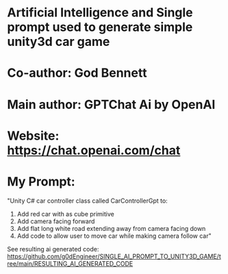
# Artificial Intelligence and Single prompt used to generate simple unity3d car game


# Co-author: God Bennett
# Main author: GPTChat Ai by OpenAI
# Website: https://chat.openai.com/chat


# My Prompt:

"Unity C# car controller class called CarControllerGpt to:

1. Add red car with as cube primitive
2. Add camera facing forward
3. Add flat long white road extending away from camera facing down
4. Add code to allow user to move car while making camera follow car"


See resulting ai generated code: https://github.com/g0dEngineer/SINGLE_AI_PROMPT_TO_UNITY3D_GAME/tree/main/RESULTING_AI_GENERATED_CODE
